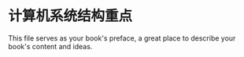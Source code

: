 # 计算机系统结构重点

This file serves as your book's preface, a great place to describe your book's content and ideas.
